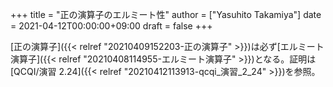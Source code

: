 +++
title = "正の演算子のエルミート性"
author = ["Yasuhito Takamiya"]
date = 2021-04-12T00:00:00+09:00
draft = false
+++

[正の演算子]({{< relref "20210409152203-正の演算子" >}})は必ず[エルミート演算子]({{< relref "20210408114955-エルミート演算子" >}})となる。証明は[QCQI/演習 2.24]({{< relref "20210412113913-qcqi_演習_2_24" >}})を参照。
